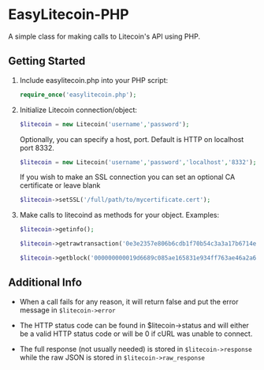 EasyLitecoin-PHP
===============

A simple class for making calls to Litecoin's API using PHP.

Getting Started
---------------
1. Include easylitecoin.php into your PHP script:

    ```php
    require_once('easylitecoin.php');
    ```
2. Initialize Litecoin connection/object:

    ```php
    $litecoin = new Litecoin('username','password');
    ```

    Optionally, you can specify a host, port. Default is HTTP on localhost port 8332.

    ```php
    $litecoin = new Litecoin('username','password','localhost','8332');
    ```

    If you wish to make an SSL connection you can set an optional CA certificate or leave blank
    ```php
    $litecoin->setSSL('/full/path/to/mycertificate.cert');
    ````

3. Make calls to litecoind as methods for your object. Examples:

    ```php
    $litecoin->getinfo();
    
    $litecoin->getrawtransaction('0e3e2357e806b6cdb1f70b54c3a3a17b6714ee1f0e68bebb44a74b1efd512098',1);
    
    $litecoin->getblock('000000000019d6689c085ae165831e934ff763ae46a2a6c172b3f1b60a8ce26f');
    ```

Additional Info
---------------
* When a call fails for any reason, it will return false and put the error message in `$litecoin->error`

* The HTTP status code can be found in $litecoin->status and will either be a valid HTTP status code or will be 0 if cURL was unable to connect.

* The full response (not usually needed) is stored in `$litecoin->response` while the raw JSON is stored in `$litecoin->raw_response`
